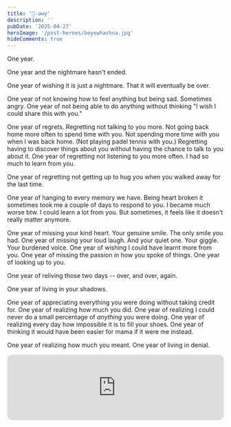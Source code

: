 ```yaml
---
title: '🦅-awy'
description: ''
pubDate: '2025-04-27'
heroImage: '/post-heroes/beyewhashna.jpg'
hideComments: true
---
```


One year.

One year and the nightmare hasn't ended.

One year of wishing it is just a nightmare. That it will eventually be over.

One year of not knowing how to feel anything but being sad. Sometimes angry. One year of not being able to do anything without thinking "I wish I could share this with you."

One year of regrets. Regretting not talking to you more. Not going back home more often to spend time with you. Not spending more time with you when I was back home. (Not playing padel tennis with you.) Regretting having to discover things about you without having the chance to talk to you about it. One year of regretting not listening to you more often. I had so much to learn from you.

One year of regretting not getting up to hug you when you walked away for the last time.

One year of hanging to every memory we have. Being heart broken it sometimes took me a couple of days to respond to you. I became much worse btw. I could learn a lot from you. But sometimes, it feels like it doesn't really matter anymore.

One year of missing your kind heart. Your genuine smile. The only smile you had. One year of missing your loud laugh. And your quiet one. Your giggle. Your burdened voice. One year of wishing I could have learnt more from you. One year of missing the passion in how you spoke of things. One year of looking up to you.

One year of reliving those two days -- over, and over, again. 

One year of living in your shadows.

One year of appreciating everything you were doing without taking credit for. One year of realizing how much you did. One year of realizing I could never do a small percentage of _anything_ you were doing. One year of realizing every day how impossible it is to fill your shoes. One year of thinking it would have been easier for mama if it were me instead.

One year of realizing how much you meant. One year of living in denial.

<iframe style="border-radius:12px" src="https://open.spotify.com/embed/track/1fNum9Os1Ctjyr377As38H?utm_source=generator" width="100%" height="152" frameBorder="0" allowfullscreen="" allow="autoplay; clipboard-write; encrypted-media; fullscreen; picture-in-picture" loading="lazy"></iframe>